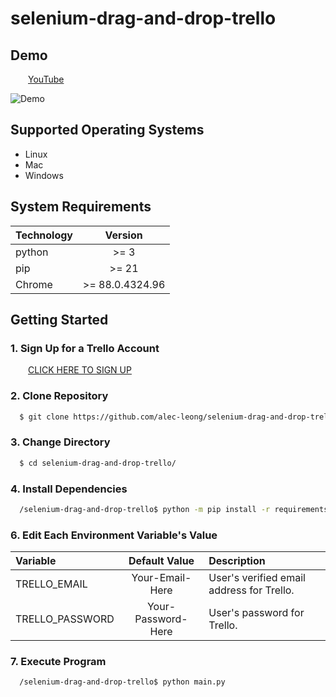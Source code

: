 # selenium-drag-and-drop-trello

## Demo

&ensp;&ensp;&ensp;&ensp;[YouTube](https://www.youtube.com/watch?v=YOTi7KEkRo4)

![Demo](trello-demo.gif)

## Supported Operating Systems

* Linux
* Mac
* Windows

## System Requirements

| Technology |      Version       |
| :---       |       :---:        |
| python     | >= 3               |
| pip        | >= 21              |
| Chrome     | >= 88.0.4324.96    |

## Getting Started

### 1. Sign Up for a Trello Account

&ensp;&ensp;&ensp;&ensp;[CLICK HERE TO SIGN UP](https://trello.com/signup)

### 2. Clone Repository
```sh
  $ git clone https://github.com/alec-leong/selenium-drag-and-drop-trello.git
```

### 3. Change Directory
```sh
  $ cd selenium-drag-and-drop-trello/
```

### 4. Install Dependencies
```sh
  /selenium-drag-and-drop-trello$ python -m pip install -r requirements.txt
```

### 6. Edit Each Environment Variable's Value

|    Variable     |   Default Value    |                Description                |
| :---            |       :---:        | :---                                      |
| TRELLO_EMAIL    | Your-Email-Here    | User's verified email address for Trello. |
| TRELLO_PASSWORD | Your-Password-Here | User's password for Trello.               |   

### 7. Execute Program
```sh
  /selenium-drag-and-drop-trello$ python main.py
```
